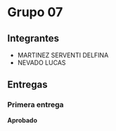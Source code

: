 # Grupo 07

## Integrantes

* MARTINEZ SERVENTI DELFINA
* NEVADO LUCAS
## Entregas

### Primera entrega

**Aprobado**

